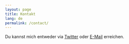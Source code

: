 ```yaml
---
layout: page
title: Kontakt
lang: de
permalink: /contact/
---
```


Du kannst mich entweder via [Twitter](https://twitter.com/rubenunteregger) oder [E-Mail](mailto:ruben.unteregger@gmail.com) erreichen.


